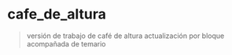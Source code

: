 # cafe_de_altura

> versión de trabajo de café de altura
> actualización por bloque acompañada de temario